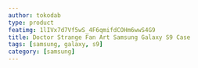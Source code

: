 ```yaml
---
author: tokodab
type: product
featimg: 1lIVx7d7Vf5wS_4F6qmifdCOHm6wwS4G9
title: Doctor Strange Fan Art Samsung Galaxy S9 Case
tags: [samsung, galaxy, s9]
category: [samsung]
---
```

